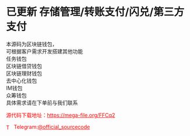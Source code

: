 # 已更新 存储管理/转账支付/闪兑/第三方支付

本源码为区块链钱包，<br>可根据客户需求开发搭建其他功能<br>任务钱包<br>区块链借贷钱包<br>区块链理财钱包<br>去中心化钱包<br>IM钱包<br>众筹钱包<br>具体需求请在下单前与我们联系<br>


<p style="color: red;">源代码下载地址：<a href="https://mega-file.org/FFCq2" style="color: red;">https://mega-file.org/FFCq2</a></p><p style="color: red;"><img src="https://cdn-icons-png.flaticon.com/512/2111/2111646.png" alt="Telegram Icon" style="width: 16px; vertical-align: middle; margin-right: 5px;">Telegram:<a href="https://t.me/official_sourcecode" style="color: red;">@official_sourcecode</a></p>